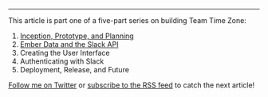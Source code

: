 
---

This article is part one of a five-part series on building Team Time Zone:

1. [Inception, Prototype, and Planning][part-1]
2. [Ember Data and the Slack API][part-2]
3. Creating the User Interface
4. Authenticating with Slack
5. Deployment, Release, and Future

[part-1]: /building-team-time-zone-inception-prototype-and-planning/
[part-2]: /building-team-time-zone-ember-data-and-the-slack-api/

[Follow me on Twitter][twitter] or [subscribe to the RSS feed][feed] to catch the next article!

[twitter]: https://twitter.com/alisdair
[feed]: /feed.rss

